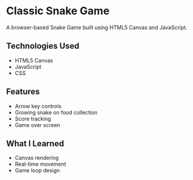 # Classic Snake Game

A browser-based Snake Game built using HTML5 Canvas and JavaScript.

## Technologies Used
- HTML5 Canvas
- JavaScript
- CSS

## Features
- Arrow key controls
- Growing snake on food collection
- Score tracking
- Game over screen

## What I Learned
- Canvas rendering
- Real-time movement
- Game loop design
